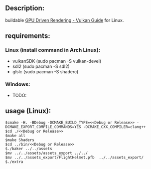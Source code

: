 ## Description:  
buildable [GPU Driven Rendering - Vulkan Guide](https://vkguide.dev/docs/gpudriven) for Linux.

## requirements:
### Linux (install command in Arch Linux):
  + vulkanSDK (sudo pacman -S vulkan-devel)
  + sdl2 (sudo pacman -S sdl2)
  + glslc (sudo pacman -S shaderc)
### Windows:
  + TODO:

## usage (Linux):
```
$cmake -H. -BDebug -DCMAKE_BUILD_TYPE=<<Debug or Release>> -DCMAKE_EXPORT_COMPILE_COMMANDS=YES -DCMAKE_CXX_COMPILER=clang++
$cd ./<<Debug or Release>>
$make all
$make Shaders
$cd ../bin/<<Debug or Release>>
$./baker ../../assets
$mv ../../assets/assets_export ../../
$mv ../../assets_export/FlightHelmet.pfb  ../../assets_export/
$./extra
```

